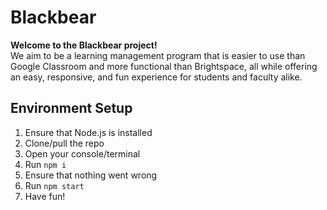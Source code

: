 # Blackbear

**Welcome to the Blackbear project!**  
We aim to be a learning management program that is easier to use than Google Classroom and more functional than Brightspace, all while offering an easy, responsive, and fun experience for students and faculty alike.  

## Environment Setup

1. Ensure that Node.js is installed
1. Clone/pull the repo
1. Open your console/terminal
1. Run `npm i`
1. Ensure that nothing went wrong
1. Run `npm start`
1. Have fun!
